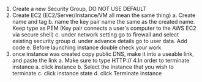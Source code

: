 1. Create a new Security Group, DO NOT USE DEFAULT
2. Create EC2 (EC2/Server/Instance/VM all mean the same thing)
	a. Create name and tag
	b. name the key pair name the same as the created name. Keep type as PEM (Key pair connects a user's computer to the AWS EC2 via secure shell)
	c. under network setting go to firewall and select existing security group
	d. under advance details go to user data. Add code
	e. Before launching instance double check your work
3. once instance was created copy public DNS, make it into a useable link, and paste the link
	a. Make sure to type HTTP://
4.In order to terminate instance
	a. click instance
	b. Select the instance that you wish to terminate
	c. click instance state
	d. click Terminate instance